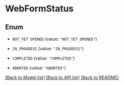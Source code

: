 # WebFormStatus

## Enum


* `NOT_YET_OPENED` (value: `"NOT_YET_OPENED"`)

* `IN_PROGRESS` (value: `"IN_PROGRESS"`)

* `COMPLETED` (value: `"COMPLETED"`)

* `ABORTED` (value: `"ABORTED"`)


[[Back to Model list]](../README.md#documentation-for-models) [[Back to API list]](../README.md#documentation-for-api-endpoints) [[Back to README]](../README.md)


